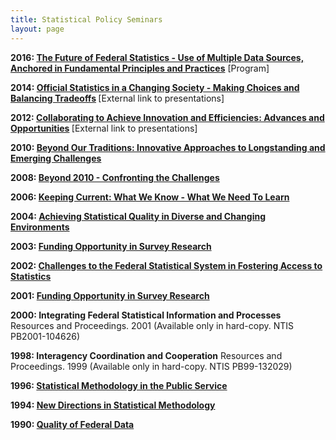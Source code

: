 ```yaml
---
title: Statistical Policy Seminars
layout: page
---
```

<p><strong>2016: <a href="2016policies/index.html">The Future of Federal Statistics - Use of Multiple Data Sources, Anchored in Fundamental Principles and Practices</a></strong> [Program]</p>

<p><strong>2014: <a href="https://www.copafs.org/seminars/fcsm2014policies/index.htmlx">Official Statistics in a Changing Society - Making Choices and Balancing Tradeoffs</a> </strong> [External link to presentations]</p>

<p><strong>2012: <a href="https://www.copafs.org/seminars/fcsm2012policies/index.htmlx">Collaborating to Achieve Innovation and Efficiencies: Advances and Opportunities</a> </strong> [External link to presentations]</p>

<p><strong>2010: <a href="../assets/docs/2010FCSMPolicyProgram.pdf" target="_blank">Beyond Our Traditions: Innovative Approaches to Longstanding and Emerging Challenges</a></strong><!---pdf/2010FCSMPolicyProgram.pdf--->  </p>

<p><strong>2008: <a href="../assets/docs/2008FCSMPolicyProgram.pdf" target="_blank">Beyond 2010 - Confronting the Challenges</a> </strong>  </p><!--------pdf/2008FCSMPolicyProgram.pdf------------>

<p><strong>2006: <a href="../assets/docs/2006FCSMPolicyProgram.pdf" target="_blank">Keeping Current: What We Know - What We Need To Learn</a> </strong> <!--------pdf/2006FCSMPolicyProgram.pdf--------></p>

<p><strong>2004: <a href="../assets/docs/2004FCSMPolicyProgram.pdf" target="_blank">Achieving Statistical Quality in Diverse and Changing Environments</a> </strong> 
</strong></p><!-------pdf/2004FCSMPolicyProgram.pdf------->

<p><strong>2003: <a href="../assets/docs/construction.pdf" target="_blank">Funding Opportunity in Survey Research</a></strong> </p><!------pdf/spwp36.pdf----->

<p><strong>2002: <a href="../assets/docs/construction.pdf" target="_blank">Challenges to the Federal Statistical System in Fostering Access to Statistics</a></strong> </p><!----pdf/spwp35.pdf---->

<p><strong>2001: <a href="../assets/docs/construction.pdf" target="_blank">Funding Opportunity in Survey Research</a> </strong></p><!-----pdf/spwp33.pdf----->

<p><strong>2000: Integrating Federal Statistical Information and Processes</strong>
Resources and Proceedings. 2001 (Available only in hard-copy. NTIS PB2001-104626)</p>
<p><strong>1998: Interagency Coordination and Cooperation</strong>
Resources and Proceedings. 1999 (Available only in hard-copy. NTIS PB99-132029)</p>

<p><strong>1996: <a href="../assets/docs/construction.pdf" target="_blank">Statistical Methodology in the Public Service </a></strong> </p><!------------pdf/wp26.pdf------------>

<p><strong>1994: <a href="../assets/docs/construction.pdf" target="_blank">New Directions in Statistical Methodology </a></strong> </p><!-----pdf/spwp23.pdf---->

<p><strong>1990: <a href="../assets/docs/construction.pdf" target="_blank">Quality of Federal Data </a></strong> </p><!------pdf/spwp20.pdf---->